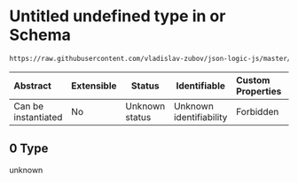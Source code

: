 # Untitled undefined type in or Schema

```txt
https://raw.githubusercontent.com/vladislav-zubov/json-logic-js/master/schemas/operators/logic/or.json#/examples/0
```




| Abstract            | Extensible | Status         | Identifiable            | Custom Properties | Additional Properties | Access Restrictions | Defined In                                                  |
| :------------------ | ---------- | -------------- | ----------------------- | :---------------- | --------------------- | ------------------- | ----------------------------------------------------------- |
| Can be instantiated | No         | Unknown status | Unknown identifiability | Forbidden         | Allowed               | none                | [or.json\*](operators/logic/or.json "open original schema") |

## 0 Type

unknown

